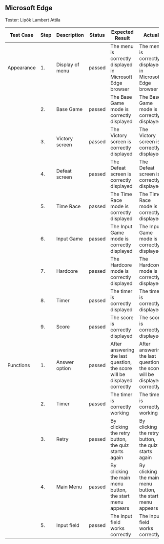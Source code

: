 ## Microsoft Edge

Tester: Lipők Lambert Attila

| Test Case | Step | Description | Status | Expected Result | Actual |
|------------| ----- | ------ | ------- | ------------- | ------ |
| Appearance | 1.    | Display of menu | passed | The menu is correctly displayed in Microsoft Edge browser |  The menu is correctly displayed in Microsoft Edge browser|
| | 2.| Base Game | passed | The Base Game mode is correctly displayed | The Base Game mode is correctly displayed|
| | 3.| Victory screen | passed | The Victory screen is correctly displayed | The Victory screen is correctly displayed|
| | 4.| Defeat screen | passed | The Defeat screen is correctly displayed | The Defeat screen is correctly displayed|
| | 5.| Time Race | passed | The Time Race mode is correctly displayed | The Time Race mode is correctly displayed|
| | 6.| Input Game | passed | The Input Game mode is correctly displayed | The Input Game mode is correctly displayed|
| | 7.| Hardcore | passed | The Hardcore mode is correctly displayed | The Hardcore mode is correctly displayed|
| | 8.| Timer | passed | The timer is correctly displayed | The timer is correctly displayed|
| | 9.| Score | passed | The score is correctly displayed | The score is correctly displayed|
| Functions | 1.| Answer option | passed | After answering the last question, the score will be displayed correctly | After answering the last question, the score will be displayed correctly|
| | 2.| Timer | passed | The timer is correctly working | The timer is correctly working|
| | 3.| Retry | passed | By clicking the retry button, the quiz starts again | By clicking the retry button, the quiz starts again|
| | 4.| Main Menu | passed | By clicking the main menu button, the start menu appears | By clicking the main menu button, the start menu appears|
| | 5.| Input field | passed | The input field works correctly | The input field works correctly|

